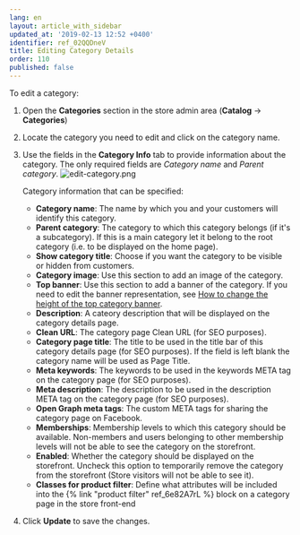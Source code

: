 ```yaml
---
lang: en
layout: article_with_sidebar
updated_at: '2019-02-13 12:52 +0400'
identifier: ref_02QQDneV
title: Editing Category Details
order: 110
published: false
---
```

To edit a category:

1. Open the **Categories** section in the store admin area (**Catalog** -> **Categories**)
2. Locate the category you need to edit and click on the category name. 
3. Use the fields in the **Category Info** tab to provide information about the category. 
   The only required fields are _Category name_ and _Parent category_.
   ![edit-category.png]({{site.baseurl}}/attachments/ref_6rpDdput/edit-category.png)

   Category information that can be specified:

   * **Category name**: The name by which you and your customers will identify this category.
   * **Parent category**: The category to which this category belongs (if it's a subcategory). If this is a main category let it belong to the root category (i.e. to be displayed on the home page). 
   * **Show category title**: Choose if you want the category to be visible or hidden from customers.
   * **Category image**: Use this section to add an image of the category. 
   * **Top banner**: Use this section to add a banner of the category. If you need to edit the banner representation, see [How to change the height of the top category banner](https://devs.x-cart.com/how-to_articles/how_to_change_the_height_of_the_top_category_banner.html "Editing Category Details").
   * **Description**: A cateory description that will be displayed on the category details page.
   * **Clean URL**: The category page Clean URL (for SEO purposes).
   * **Category page title**: The title to be used in the title bar of this category details page (for SEO purposes). If the field is left blank the category name will be used as Page Title.
   * **Meta keywords**: The keywords to be used in the keywords META tag on the category page (for SEO purposes).
   * **Meta description**: The description to be used in the description META tag on the category page (for SEO purposes).
   * **Open Graph meta tags**: The custom META tags for sharing the category page on Facebook.
   * **Memberships**: Membership levels to which this category should be available. Non-members and users belonging to other membership levels will not be able to see the category on the storefront.
   * **Enabled**: Whether the category should be displayed on the storefront. Uncheck this option to temporarily remove the category from the storefront (Store visitors will not be able to see it).
   * **Classes for product filter**: Define what attributes will be included into the {% link "product filter" ref_6e82A7rL %} block on a category page in the store front-end

4. Click **Update** to save the changes.


